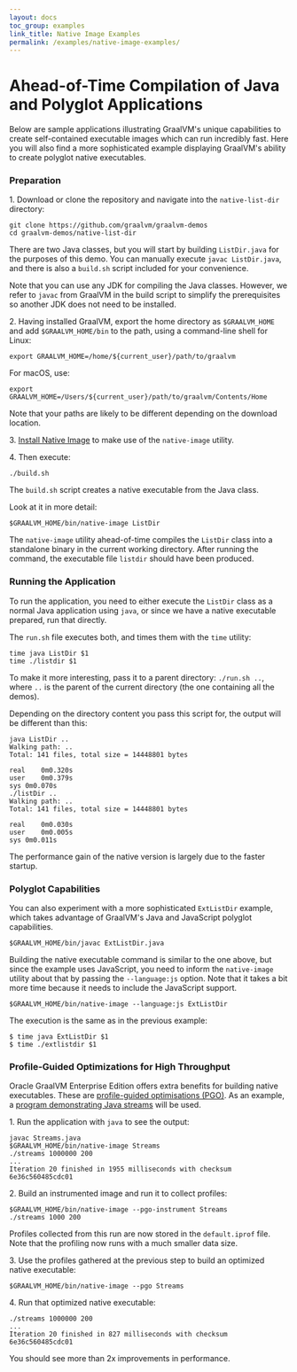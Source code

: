 ```yaml
---
layout: docs
toc_group: examples
link_title: Native Image Examples
permalink: /examples/native-image-examples/
---
```


# Ahead-of-Time Compilation of Java and Polyglot Applications

Below are sample applications illustrating GraalVM's unique
capabilities to create self-contained executable images which can run
incredibly fast. Here you will also find a more sophisticated example displaying
GraalVM's ability to create polyglot native executables.

### Preparation

1&#46; Download or clone the repository and navigate into the `native-list-dir` directory:
```shell
git clone https://github.com/graalvm/graalvm-demos
cd graalvm-demos/native-list-dir
```
There are two Java classes, but you will start by building `ListDir.java` for the
purposes of this demo. You can manually execute `javac ListDir.java`, and there is
also a `build.sh` script included for your convenience.

Note that you can use
any JDK for compiling the Java classes. However, we refer to `javac` from GraalVM
in the build script to simplify the prerequisites so another JDK does not need to be installed.

2&#46; Having installed GraalVM, export the home directory as `$GRAALVM_HOME` and add `$GRAALVM_HOME/bin`
to the path, using a command-line shell for Linux:
```shell
export GRAALVM_HOME=/home/${current_user}/path/to/graalvm
```
For macOS, use:
```shell
export GRAALVM_HOME=/Users/${current_user}/path/to/graalvm/Contents/Home
```
Note that your paths are likely to be different depending on the download location.

3&#46; [Install Native Image](../reference-manual/native-image/README.md#install-native-image) to make use of the `native-image` utility.

4&#46; Then execute:
```shell
./build.sh
```

The `build.sh` script creates a native executable from the Java class.

Look at it in more detail:
```shell
$GRAALVM_HOME/bin/native-image ListDir
```
The `native-image` utility ahead-of-time compiles the `ListDir` class into a
standalone binary in the current working directory. After running the
command, the executable file `listdir` should have been produced.

### Running the Application

To run the application, you need to either execute the `ListDir` class
as a normal Java application using `java`, or since we have a native executable
prepared, run that directly.

The `run.sh` file executes both, and times them with the `time` utility:
```shell
time java ListDir $1
time ./listdir $1
```

To make it more interesting, pass it to a parent directory: `./run.sh ..`, where `..` is
the parent of the current directory (the one containing all the demos).

Depending on the directory content you pass this script for, the output will be different than this:
```shell
java ListDir ..
Walking path: ..
Total: 141 files, total size = 14448801 bytes

real	0m0.320s
user	0m0.379s
sys	0m0.070s
./listDir ..
Walking path: ..
Total: 141 files, total size = 14448801 bytes

real	0m0.030s
user	0m0.005s
sys	0m0.011s
```
The performance gain of the native version is largely due to the faster startup.

### Polyglot Capabilities

You can also experiment with a more sophisticated `ExtListDir` example,
which takes advantage of GraalVM's Java and JavaScript polyglot capabilities.

```shell
$GRAALVM_HOME/bin/javac ExtListDir.java
```

Building the native executable command is similar to the one above, but since the example uses JavaScript, you need to inform the `native-image` utility about that by passing the `--language:js` option.
Note that it takes a bit more time because it needs to include the JavaScript support.
```shell
$GRAALVM_HOME/bin/native-image --language:js ExtListDir
```

The execution is the same as in the previous example:
```shell
$ time java ExtListDir $1
$ time ./extlistdir $1
```

### Profile-Guided Optimizations for High Throughput

Oracle GraalVM Enterprise Edition offers extra benefits for building native executables. These are [profile-guided optimisations (PGO)](../reference-manual/native-image/PGOEnterprise.md). As an example, a [program demonstrating Java streams](https://github.com/graalvm/graalvm-demos/blob/master/scala-examples/streams/Streams.java) will be used.

1&#46; Run the application with `java` to see the output:
```shell
javac Streams.java
$GRAALVM_HOME/bin/native-image Streams
./streams 1000000 200
...
Iteration 20 finished in 1955 milliseconds with checksum 6e36c560485cdc01
```

2&#46; Build an instrumented image and run it to collect profiles:
```shell
$GRAALVM_HOME/bin/native-image --pgo-instrument Streams
./streams 1000 200
```
Profiles collected from this run are now stored in the `default.iprof` file. Note that the profiling now runs with a much smaller data size.

3&#46; Use the profiles gathered at the previous step to build an optimized native executable:
```shell
$GRAALVM_HOME/bin/native-image --pgo Streams
```

4&#46; Run that optimized native executable:
```shell
./streams 1000000 200
...
Iteration 20 finished in 827 milliseconds with checksum 6e36c560485cdc01
```
You should see more than 2x improvements in performance.
